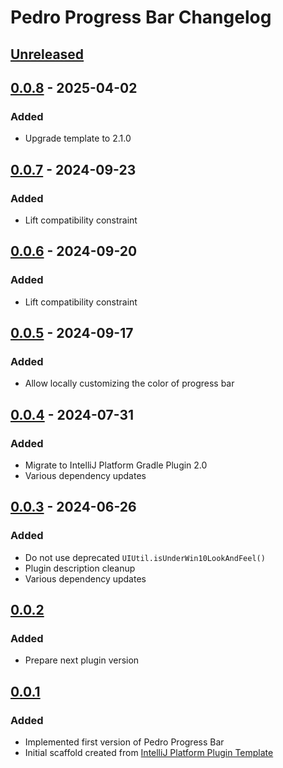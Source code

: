 <!-- Keep a Changelog guide -> https://keepachangelog.com -->

# Pedro Progress Bar Changelog

## [Unreleased]

## [0.0.8] - 2025-04-02

### Added

- Upgrade template to 2.1.0

## [0.0.7] - 2024-09-23

### Added

- Lift compatibility constraint

## [0.0.6] - 2024-09-20

### Added

- Lift compatibility constraint

## [0.0.5] - 2024-09-17

### Added

- Allow locally customizing the color of progress bar

## [0.0.4] - 2024-07-31

### Added

- Migrate to IntelliJ Platform Gradle Plugin 2.0
- Various dependency updates

## [0.0.3] - 2024-06-26

### Added

- Do not use deprecated `UIUtil.isUnderWin10LookAndFeel()`
- Plugin description cleanup
- Various dependency updates

## [0.0.2]

### Added

- Prepare next plugin version

## [0.0.1]

### Added

- Implemented first version of Pedro Progress Bar
- Initial scaffold created from [IntelliJ Platform Plugin Template](https://github.com/JetBrains/intellij-platform-plugin-template)

[Unreleased]: https://github.com/strangelookingnerd/pedro-progress-bar-plugin/compare/v0.0.8...HEAD
[0.0.8]: https://github.com/strangelookingnerd/pedro-progress-bar-plugin/compare/v0.0.7...v0.0.8
[0.0.7]: https://github.com/strangelookingnerd/pedro-progress-bar-plugin/compare/v0.0.6...v0.0.7
[0.0.6]: https://github.com/strangelookingnerd/pedro-progress-bar-plugin/compare/v0.0.5...v0.0.6
[0.0.5]: https://github.com/strangelookingnerd/pedro-progress-bar-plugin/compare/v0.0.4...v0.0.5
[0.0.4]: https://github.com/strangelookingnerd/pedro-progress-bar-plugin/compare/v0.0.3...v0.0.4
[0.0.3]: https://github.com/strangelookingnerd/pedro-progress-bar-plugin/compare/v0.0.2...v0.0.3
[0.0.2]: https://github.com/strangelookingnerd/pedro-progress-bar-plugin/compare/v0.0.1...v0.0.2
[0.0.1]: https://github.com/strangelookingnerd/pedro-progress-bar-plugin/commits/v0.0.1
